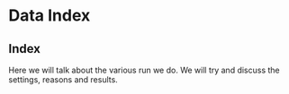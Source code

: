 # Data Index

## Index

Here we will talk about the various run we do.  We will try and discuss
the settings, reasons and results.


